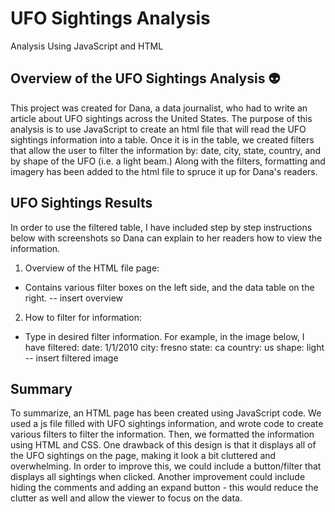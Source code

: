 # UFO Sightings Analysis 
Analysis Using JavaScript and HTML 

## Overview of the UFO Sightings Analysis :alien:

This project was created for Dana, a data journalist, who had to write an article about UFO sightings across the United States. The purpose of this analysis is to use JavaScript to create an html file that will read the UFO sightings information into a table. Once it is in the table, we created filters that allow the user to filter the information by: date, city, state, country, and by shape of the UFO (i.e. a light beam.) Along with the filters, formatting and imagery has been added to the html file to spruce it up for Dana's readers. 

## UFO Sightings Results

In order to use the filtered table, I have included step by step instructions below with screenshots so Dana can explain to her readers how to view the information. 

1. Overview of the HTML file page: 
- Contains various filter boxes on the left side, and the data table on the right. 
-- insert overview 

2. How to filter for information: 
- Type in desired filter information. For example, in the image below, I have filtered: 
date: 1/1/2010
city: fresno
state: ca
country: us
shape: light
-- insert filtered image

## Summary

To summarize, an HTML page has been created using JavaScript code. We used a js file filled with UFO sightings information, and wrote code to create various filters to filter the information. Then, we formatted the information using HTML and CSS. One drawback of this design is that it displays all of the UFO sightings on the page, making it look a bit cluttered and overwhelming. In order to improve this, we could include a button/filter that displays all sightings when clicked. Another improvement could include hiding the comments and adding an expand button - this would reduce the clutter as well and allow the viewer to focus on the data. 
